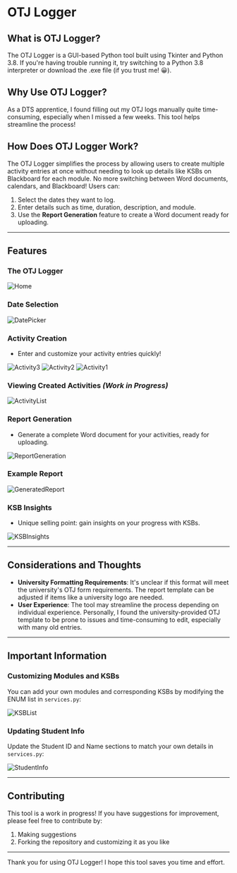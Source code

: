 # OTJ Logger

## What is OTJ Logger?
The OTJ Logger is a GUI-based Python tool built using Tkinter and Python 3.8. If you're having trouble running it, try switching to a Python 3.8 interpreter or download the .exe file (if you trust me! 😀).

## Why Use OTJ Logger?
As a DTS apprentice, I found filling out my OTJ logs manually quite time-consuming, especially when I missed a few weeks. This tool helps streamline the process!

## How Does OTJ Logger Work?
The OTJ Logger simplifies the process by allowing users to create multiple activity entries at once without needing to look up details like KSBs on Blackboard for each module. No more switching between Word documents, calendars, and Blackboard! Users can:

1. Select the dates they want to log.
2. Enter details such as time, duration, description, and module.
3. Use the **Report Generation** feature to create a Word document ready for uploading.

---

## Features

### The OTJ Logger
![Home](https://github.com/user-attachments/assets/155db89f-061b-4265-a2ef-8da660b6f5eb)

### Date Selection
![DatePicker](https://github.com/user-attachments/assets/bfd5837d-b3cb-4003-a819-825b54d53328)

### Activity Creation
- Enter and customize your activity entries quickly!
  
![Activity3](https://github.com/user-attachments/assets/2d564eb9-3f8d-4bbb-9a54-1d910591b2ae)
![Activity2](https://github.com/user-attachments/assets/2f413bc7-d31e-452f-ad14-d94d96138290)
![Activity1](https://github.com/user-attachments/assets/943f1575-a63d-4771-a5c1-a91cdae3f945)

### Viewing Created Activities _(Work in Progress)_
![ActivityList](https://github.com/user-attachments/assets/eed5eafc-7a6d-49a5-9f2c-be695e71524c)

### Report Generation
- Generate a complete Word document for your activities, ready for uploading.

![ReportGeneration](https://github.com/user-attachments/assets/98a67f3b-9de3-4a61-980a-651e5fc63f06)

### Example Report
![GeneratedReport](https://github.com/user-attachments/assets/89ed0ca6-3689-4f94-bf04-59511426480f)

### KSB Insights
- Unique selling point: gain insights on your progress with KSBs.

![KSBInsights](https://github.com/user-attachments/assets/0016b0b5-b938-4937-acbf-68621e8fa0d5)

---

## Considerations and Thoughts
- **University Formatting Requirements**: It's unclear if this format will meet the university's OTJ form requirements. The report template can be adjusted if items like a university logo are needed.
- **User Experience**: The tool may streamline the process depending on individual experience. Personally, I found the university-provided OTJ template to be prone to issues and time-consuming to edit, especially with many old entries.

---

## Important Information

### Customizing Modules and KSBs
You can add your own modules and corresponding KSBs by modifying the ENUM list in `services.py`:

![KSBList](https://github.com/user-attachments/assets/7c839a38-ec54-4b06-9595-24b541c90e6d)

### Updating Student Info
Update the Student ID and Name sections to match your own details in `services.py`:

![StudentInfo](https://github.com/user-attachments/assets/cb1797c7-ecc5-44f1-81ac-7ece0261f258)

---

## Contributing
This tool is a work in progress! If you have suggestions for improvement, please feel free to contribute by:
1. Making suggestions
2. Forking the repository and customizing it as you like

---

Thank you for using OTJ Logger! I hope this tool saves you time and effort.
